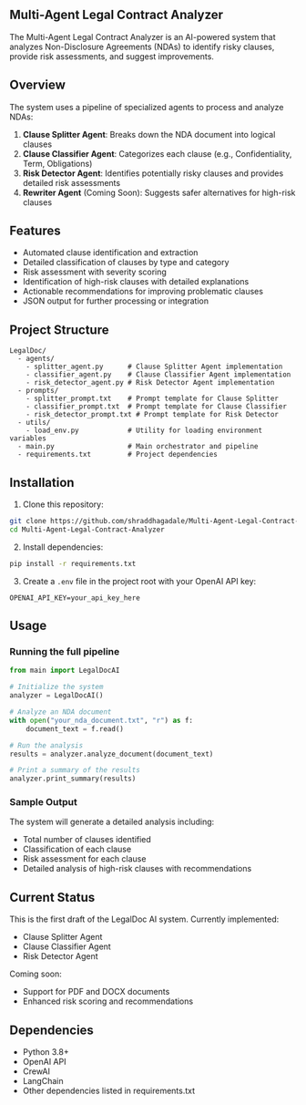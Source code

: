 ## Multi-Agent Legal Contract Analyzer

The Multi-Agent Legal Contract Analyzer is an AI-powered system that analyzes Non-Disclosure Agreements (NDAs) to identify risky clauses, provide risk assessments, and suggest improvements.

## Overview

The system uses a pipeline of specialized agents to process and analyze NDAs:

1. **Clause Splitter Agent**: Breaks down the NDA document into logical clauses
2. **Clause Classifier Agent**: Categorizes each clause (e.g., Confidentiality, Term, Obligations)
3. **Risk Detector Agent**: Identifies potentially risky clauses and provides detailed risk assessments
4. **Rewriter Agent** (Coming Soon): Suggests safer alternatives for high-risk clauses

## Features

- Automated clause identification and extraction
- Detailed classification of clauses by type and category
- Risk assessment with severity scoring
- Identification of high-risk clauses with detailed explanations
- Actionable recommendations for improving problematic clauses
- JSON output for further processing or integration

## Project Structure

```
LegalDoc/
  - agents/
    - splitter_agent.py      # Clause Splitter Agent implementation
    - classifier_agent.py    # Clause Classifier Agent implementation
    - risk_detector_agent.py # Risk Detector Agent implementation
  - prompts/
    - splitter_prompt.txt    # Prompt template for Clause Splitter
    - classifier_prompt.txt  # Prompt template for Clause Classifier
    - risk_detector_prompt.txt # Prompt template for Risk Detector
  - utils/
    - load_env.py            # Utility for loading environment variables
  - main.py                  # Main orchestrator and pipeline
  - requirements.txt         # Project dependencies
```

## Installation

1. Clone this repository:
```bash
git clone https://github.com/shraddhagadale/Multi-Agent-Legal-Contract-Analyzer
cd Multi-Agent-Legal-Contract-Analyzer
```

2. Install dependencies:
```bash
pip install -r requirements.txt
```

3. Create a `.env` file in the project root with your OpenAI API key:
```
OPENAI_API_KEY=your_api_key_here
```

## Usage

### Running the full pipeline

```python
from main import LegalDocAI

# Initialize the system
analyzer = LegalDocAI()

# Analyze an NDA document
with open("your_nda_document.txt", "r") as f:
    document_text = f.read()

# Run the analysis
results = analyzer.analyze_document(document_text)

# Print a summary of the results
analyzer.print_summary(results)
```

### Sample Output

The system will generate a detailed analysis including:
- Total number of clauses identified
- Classification of each clause
- Risk assessment for each clause
- Detailed analysis of high-risk clauses with recommendations

## Current Status

This is the first draft of the LegalDoc AI system. Currently implemented:
- Clause Splitter Agent
- Clause Classifier Agent
- Risk Detector Agent

Coming soon:
- Support for PDF and DOCX documents
- Enhanced risk scoring and recommendations

## Dependencies

- Python 3.8+
- OpenAI API
- CrewAI
- LangChain
- Other dependencies listed in requirements.txt


